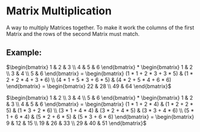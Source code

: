 # Matrix Multiplication
A way to multiply Matrices together.
To make it work the columns of the first Matrix and the rows of the second Matrix must match.

## Example:
$\begin{bmatrix} 1 & 2 & 3 \\ 4 & 5 & 6 \end{bmatrix} * \begin{bmatrix} 1 & 2 \\ 3 & 4 \\ 5 & 6 \end{bmatrix} = \begin{bmatrix} (1 * 1 + 2 * 3 + 3 * 5) & (1 * 2 + 2 * 4 + 3 * 6) \\ (4 * 1 + 5 * 3 + 6 * 5) & (4 * 2 + 5 * 4 + 6 * 6) \end{bmatrix} = \begin{bmatrix} 22 & 28 \\ 49 & 64 \end{bmatrix}$

$\begin{bmatrix} 1 & 2 \\ 3 & 4 \\ 5 & 6 \end{bmatrix} * \begin{bmatrix} 1 & 2 & 3 \\ 4 & 5 & 6 \end{bmatrix} = \begin{bmatrix} (1 * 1 + 2 * 4) & (1 * 2 + 2 * 5) & (1 * 3 + 2 * 6) \\ (3 * 1 + 4 * 4) & (3 * 2 + 4 * 5) & (3 * 3 + 4 * 6) \\ (5 * 1 + 6 * 4) & (5 * 2 + 6 * 5) & (5 * 3 + 6 * 6) \end{bmatrix} = \begin{bmatrix} 9 & 12 & 15 \\ 19 & 26 & 33 \\ 29 & 40 & 51 \end{bmatrix}$
